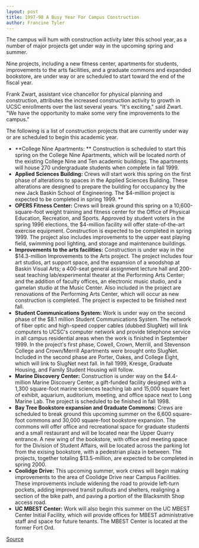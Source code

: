 ```yaml
---
layout: post
title: 1997-98 A Busy Year For Campus Construction
author: Francine Tyler
---
```


The campus will hum with construction activity later this school year, as a number of major projects get under way in the upcoming spring and summer.

Nine projects, including a new fitness center, apartments for students, improvements to the arts facilities, and a graduate commons and expanded bookstore, are under way or are scheduled to start toward the end of the fiscal year.

Frank Zwart, assistant vice chancellor for physical planning and construction, attributes the increased construction activity to growth in UCSC enrollments over the last several years. "It's exciting," said Zwart. "We have the opportunity to make some very fine improvements to the campus."

The following is a list of construction projects that are currently under way or are scheduled to begin this academic year.
* **College Nine Apartments: ** Construction is scheduled to start this spring on the College Nine Apartments, which will be located north of the existing College Nine and Ten academic buildings. The apartments will house 270 undergraduate students when complete in fall 1999.
* **Applied Sciences Building:** Crews will start work this spring on the first phase of alterations to spaces in the Applied Sciences Building. These alterations are designed to prepare the building for occupancy by the new Jack Baskin School of Engineering. The $4-million project is expected to be completed in spring 1999. **
* **OPERS Fitness Center:** Crews will break ground this spring on a 10,600-square-foot weight training and fitness center for the Office of Physical Education, Recreation, and Sports. Approved by student voters in the spring 1996 elections, the $4-million facility will offer state-of-the-art exercise equipment. Construction is expected to be completed in spring 1999. The project also includes improvements to the upper east playing field, swimming pool lighting, and storage and maintenance buildings.
* **Improvements to the arts facilities:** Construction is under way in the $14.3-million Improvements to the Arts project. The project includes four art studios, art support space, and the expansion of a woodshop at Baskin Visual Arts; a 400-seat general assignment lecture hall and 200-seat teaching lab/experimental theater at the Performing Arts Center; and the addition of faculty offices, an electronic music studio, and a gamelan studio at the Music Center. Also included in the project are renovations of the Performing Arts Center, which will occur as new construction is completed. The project is expected to be finished next fall.
* **Student Communications System:** Work is under way on the second phase of the $8.1 million Student Communications System. The network of fiber optic and high-speed copper cables (dubbed SlugNet) will link computers to UCSC's computer network and provide telephone service in all campus residential areas when the work is finished in September 1999\. In the project's first phase, Cowell, Crown, Merrill, and Stevenson College and Crown/Merrill Apartments were brought onto SlugNet. Included in the second phase are Porter, Oakes, and College Eight, which will link to SlugNet next fall. In fall 1999, Kresge, Graduate Housing, and Family Student Housing will follow.
* **Marine Discovery Center:** Construction is under way on the $4.4-million Marine Discovery Center, a gift-funded facility designed with a 1,300 square-foot marine sciences teaching lab and 15,000 square feet of exhibit, aquarium, auditorium, meeting, and office space next to Long Marine Lab. The project is scheduled to be finished in fall 1998.
* **Bay Tree Bookstore expansion and Graduate Commons:** Crews are scheduled to break ground this upcoming summer on the 6,600 square-foot commons and 30,000 square-foot bookstore expansion. The commons will offer office and recreational space for graduate students and a small restaurant and will be located near the Upper Quarry entrance. A new wing of the bookstore, with office and meeting space for the Division of Student Affairs, will be located across the parking lot from the exising bookstore, with a pedestrian plaza in between. The projects, together totaling $13.5-million, are expected to be completed in spring 2000.
* **Coolidge Drive:** This upcoming summer, work crews will begin making improvements to the area of Coolidge Drive near Campus Facilities. These improvements include widening the road to provide left-turn pockets, adding improved transit pullouts and shelters, realigning a section of the bike path, and paving a portion of the Blacksmith Shop access road.
* **UC MBEST Center:** Work will also begin this summer on the UC MBEST Center Initial Facility, which will provide offices for MBEST administrative staff and space for future tenants. The MBEST Center is located at the former Fort Ord.

[Source](http://www1.ucsc.edu/oncampus/currents/97-11-17/construction.htm "Permalink to Campus construction update: 11-17-97")

